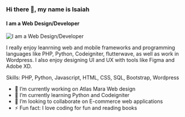 ### Hi there 👋, my name is Isaiah
#### I am a Web Design/Developer
![I am a Web Design/Developer](https://arturssmirnovs.github.io/github-profile-readme-generator/images/banner.png)

I really enjoy leanrning web and mobile frameworks and programming languages like PHP, Python, Codeigniter, flutterwave, as well as work in Wordpress. I also enjoy designing UI and UX with tools like Figma and Adobe XD.

Skills: PHP, Python, Javascript, HTML, CSS, SQL, Bootstrap, Wordpress

- 🔭 I’m currently working on Atlas Mara Web design 
- 🌱 I’m currently learning Python and Codeigniter 
- 👯 I’m looking to collaborate on E-commerce web applications 
- ⚡ Fun fact: I love coding for fun and reading books 






